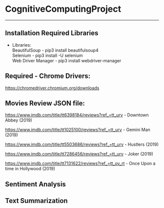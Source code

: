 # CognitiveComputingProject

---

## Installation Required Libraries

- Libraries: \
BeautifulSoup - pip3 install beautifulsoup4 \
Selenium - pip3 install -U selenium \
Web Driver Manager - pip3 install webdriver-manager 

## Required - Chrome Drivers:

https://chromedriver.chromium.org/downloads
          

## Movies Review JSON file:

https://www.imdb.com/title/tt6398184/reviews?ref_=tt_urv - Downtown Abbey (2019)

https://www.imdb.com/title/tt1025100/reviews?ref_=tt_urv - Gemini Man (2019)

https://www.imdb.com/title/tt5503686/reviews?ref_=tt_urv - Hustlers (2019)

https://www.imdb.com/title/tt7286456/reviews?ref_=tt_urv - Joker (2019)

https://www.imdb.com/title/tt7131622/reviews?ref_=tt_ov_rt - Once Upon a time in Hollywood (2019)


## Sentiment Analysis



## Text Summarization
